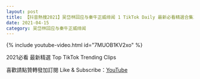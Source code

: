```yaml
---
layout: post
title: 【抖音熱搜2021】吴岱林回应与秦牛正威绯闻 1 TikTok Daily 最新必看精選合集2021 04 15
date: 2021-04-15
category: 吴岱林回应与秦牛正威绯闻
---
```


{% include youtube-video.html id="7MUOB1KV2xo" %}

2021必看 最新精選 Top TikTok Trending Clips

喜歡請點贊轉發加訂閱 Like & Subscribe：[YouTube](https://www.youtube.com/channel/UCAoR7VcanIPd04uEq_GIylA/videos)

